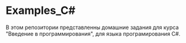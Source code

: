 # Examples_C#

В этом репозитории представленны домашние задания для курса "Введение в программирования", для языка програмирования C#.
